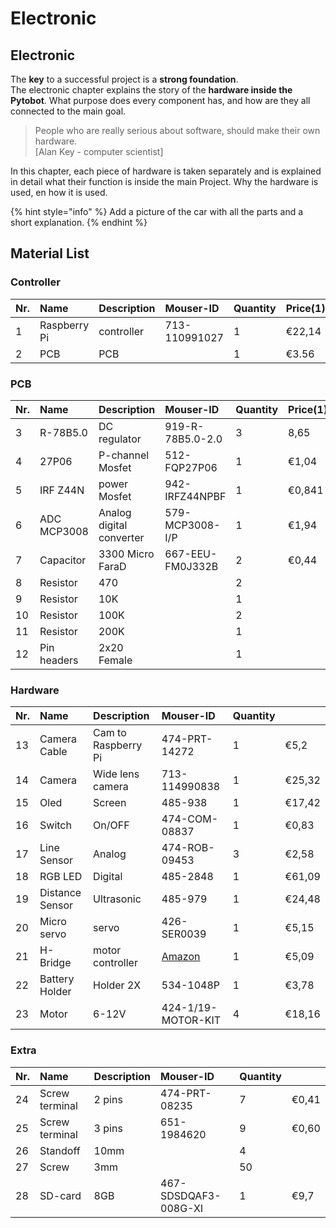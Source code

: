 # Electronic

## Electronic

The **key** to a successful project is a **strong foundation**.   
The electronic chapter explains the story of the **hardware inside the Pytobot**. What purpose does every component has, and how are they all connected to the main goal.

> People who are really serious about software, should make their own hardware.   
>  \[Alan Key - computer scientist\]

In this chapter, each piece of hardware is taken separately and is explained in detail what their function is inside the main Project. Why the hardware is used, en how it is used.

{% hint style="info" %}
Add a picture of the car with all the parts and a short explanation.
{% endhint %}

## Material List

### Controller

| Nr. | Name | Description | Mouser-ID | Quantity | Price\(1\) |
| :--- | :--- | :--- | :--- | :--- | :--- |
| 1 | Raspberry Pi | controller | 713-110991027 | 1 | €22,14 |
| 2 | PCB | PCB |  | 1 | €3.56 |

### PCB

| Nr. | Name | Description | Mouser-ID | Quantity | Price\(1\) |
| :--- | :--- | :--- | :--- | :--- | :--- |
| 3 | R-78B5.0 | DC regulator | 919-R-78B5.0-2.0 | 3 | 8,65 |
| 4 | 27P06 | P-channel Mosfet | 512-FQP27P06 | 1 | €1,04 |
| 5 | IRF Z44N | power Mosfet | 942-IRFZ44NPBF | 1 | €0,841 |
| 6 | ADC MCP3008 | Analog digital converter | 579-MCP3008-I/P | 1 | €1,94 |
| 7 | Capacitor | 3300 Micro FaraD | 667-EEU-FM0J332B | 2 | €0,44 |
| 8 | Resistor | 470 |  | 2 |  |
| 9 | Resistor | 10K |  | 1 |  |
| 10 | Resistor | 100K |  | 2 |  |
| 11 | Resistor | 200K |  | 1 |  |
| 12 | Pin headers  | 2x20 Female |  | 1 |  |

### Hardware

| Nr. | Name | Description | Mouser-ID | Quantity |  |
| :--- | :--- | :--- | :--- | :--- | :--- |
| 13 | Camera Cable | Cam to Raspberry Pi | 474-PRT-14272 | 1 | €5,2 |
| 14 | Camera | Wide lens camera | 713-114990838 | 1 | €25,32 |
| 15 | Oled | Screen | 485-938 | 1 | €17,42 |
| 16 | Switch | On/OFF | 474-COM-08837 | 1 | €0,83 |
| 17 | Line Sensor | Analog | 474-ROB-09453 | 3 | €2,58 |
| 18 | RGB LED | Digital | 485-2848 | 1 | €61,09 |
| 19 | Distance Sensor | Ultrasonic | 485-979 | 1 | €24,48 |
| 20 | Micro servo | servo | 426-SER0039 | 1 | €5,15 |
| 21 | H-Bridge | motor controller | [Amazon](https://www.amazon.de/dp/B077YC3JX9/ref=sr_1_3?__mk_nl_NL=ÅMÅŽÕÑ&keywords=h-bridge&qid=1557838520&s=gateway&sr=8-3) | 1 | €5,09 |
| 22 | Battery Holder | Holder 2X | 534-1048P | 1 | €3,78 |
| 23 | Motor | 6-12V | 424-1/19-MOTOR-KIT | 4 | €18,16 |

### Extra

| Nr. | Name | Description | Mouser-ID | Quantity |  |
| :--- | :--- | :--- | :--- | :--- | :--- |
| 24 | Screw terminal  | 2 pins | 474-PRT-08235 | 7 | €0,41 |
| 25 | Screw terminal |  3 pins |  651-1984620 | 9 | €0,60 |
| 26 | Standoff | 10mm |  | 4 |  |
| 27 | Screw | 3mm |  | 50 |  |
| 28 | SD-card  | 8GB | 467-SDSDQAF3-008G-XI | 1 | €9,7 |



